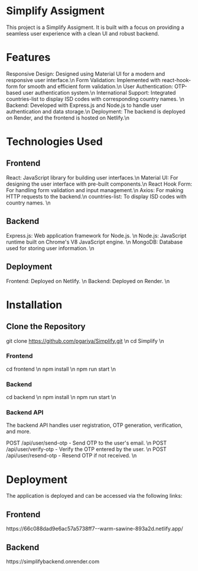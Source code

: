 # Simplify Assigment

This project is a Simplify Assigment. It is built with a focus on providing a seamless user experience with a clean UI and robust backend.

<h1>Features</h1>

Responsive Design: Designed using Material UI for a modern and responsive user interface.\n
Form Validation: Implemented with react-hook-form for smooth and efficient form validation.\n
User Authentication: OTP-based user authentication system.\n
International Support: Integrated countries-list to display ISD codes with corresponding country names. \n
Backend: Developed with Express.js and Node.js to handle user authentication and data storage.\n
Deployment: The backend is deployed on Render, and the frontend is hosted on Netlify.\n

<h1>Technologies Used</h1>


<h2>Frontend</h2>

React: JavaScript library for building user interfaces.\n
Material UI: For designing the user interface with pre-built components.\n
React Hook Form: For handling form validation and input management.\n
Axios: For making HTTP requests to the backend.\n
countries-list: To display ISD codes with country names. \n

<h2>Backend</h2>

Express.js: Web application framework for Node.js. \n
Node.js: JavaScript runtime built on Chrome's V8 JavaScript engine. \n
MongoDB: Database used for storing user information. \n

<h2>Deployment</h2>

Frontend: Deployed on Netlify. \n
Backend: Deployed on Render. \n


<h1>Installation</h1>

<h2>Clone the Repository</h2>

git clone https://github.com/pgariya/Simplify.git \n
cd Simplify \n

<h3>Frontend</h3>

cd frontend \n
npm install \n
npm run start \n

<h3>Backend</h3>

cd backend \n
npm install \n
npm run start \n

<h3>Backend API</h3>

The backend API handles user registration, OTP generation, verification, and more.

POST /api/user/send-otp - Send OTP to the user's email. \n
POST /api/user/verify-otp - Verify the OTP entered by the user. \n
POST /api/user/resend-otp - Resend OTP if not received. \n

<h1>Deployment</h1>

The application is deployed and can be accessed via the following links:

<h2>Frontend</h2>
https://66c088dad9e6ac57a5738ff7--warm-sawine-893a2d.netlify.app/

<h2>Backend</h2>
https://simplifybackend.onrender.com

